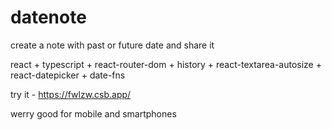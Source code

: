 # datenote
create a note with past or future date and share it

react + typescript + react-router-dom + history + react-textarea-autosize + react-datepicker + date-fns

try it - https://fwlzw.csb.app/

werry good for mobile and smartphones

